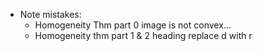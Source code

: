 -  Note mistakes:
    - Homogeneity Thm part 0 image is not convex...
    - Homogeneity thm part 1 & 2 heading replace d with r
